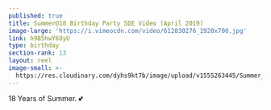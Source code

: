 ```yaml
---
published: true
title: Summer@18 Birthday Party SDE Video (April 2019)
image-large: 'https://i.vimeocdn.com/video/612830276_1920x700.jpg'
link: h985hwY68yU
type: birthday
section-rank: 13
layout: reel
image-small: >-
  https://res.cloudinary.com/dyhs9kt7b/image/upload/v1555263445/Summer_1a-02ab.jpg
---
```

18 Years of Summer. 💕